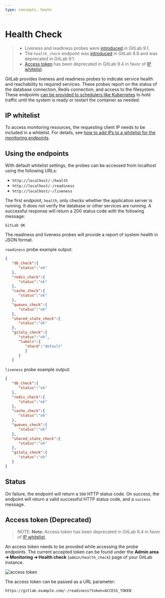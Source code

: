 ```yaml
---
type: concepts, howto
---
```


# Health Check

> - Liveness and readiness probes were [introduced][ce-10416] in GitLab 9.1.
> - The `health_check` endpoint was [introduced][ce-3888] in GitLab 8.8 and was
>   deprecated in GitLab 9.1.
> - [Access token](#access-token-deprecated) has been deprecated in GitLab 9.4
>   in favor of [IP whitelist](#ip-whitelist).

GitLab provides liveness and readiness probes to indicate service health and
reachability to required services. These probes report on the status of the
database connection, Redis connection, and access to the filesystem. These
endpoints [can be provided to schedulers like Kubernetes][kubernetes] to hold
traffic until the system is ready or restart the container as needed.

## IP whitelist

To access monitoring resources, the requesting client IP needs to be included in a whitelist.
For details, see [how to add IPs to a whitelist for the monitoring endpoints](../../../administration/monitoring/ip_whitelist.md).

## Using the endpoints

With default whitelist settings, the probes can be accessed from localhost using the following URLs:

- `http://localhost/-/health`
- `http://localhost/-/readiness`
- `http://localhost/-/liveness`

The first endpoint, `health`, only checks whether the application server is running. It does not verify the database or other services are running. A successful response will return a 200 status code with the following message:

```text
GitLab OK
```

The readiness and liveness probes will provide a report of system health in JSON format.

`readiness` probe example output:

```json
{
   "db_check":{
      "status":"ok"
   },
   "redis_check":{
      "status":"ok"
   },
   "cache_check":{
      "status":"ok"
   },
   "queues_check":{
      "status":"ok"
   },
   "shared_state_check":{
      "status":"ok"
   },
   "gitaly_check":{
      "status":"ok",
      "labels":{
         "shard":"default"
         }
      }
   }
```

`liveness` probe example output:

```json
{
   "db_check":{
      "status":"ok"
   },
   "redis_check":{
      "status":"ok"
   },
   "cache_check":{
      "status":"ok"
   },
   "queues_check":{
      "status":"ok"
   },
   "shared_state_check":{
      "status":"ok"
   },
   "gitaly_check":{
      "status":"ok"
   }
}
```

## Status

On failure, the endpoint will return a `500` HTTP status code. On success, the endpoint
will return a valid successful HTTP status code, and a `success` message.

## Access token (Deprecated)

> NOTE: **Note:**
> Access token has been deprecated in GitLab 9.4 in favor of [IP whitelist](#ip-whitelist).

An access token needs to be provided while accessing the probe endpoints. The current
accepted token can be found under the **Admin area ➔ Monitoring ➔ Health check**
(`admin/health_check`) page of your GitLab instance.

![access token](img/health_check_token.png)

The access token can be passed as a URL parameter:

```text
https://gitlab.example.com/-/readiness?token=ACCESS_TOKEN
```

<!-- ## Troubleshooting

Include any troubleshooting steps that you can foresee. If you know beforehand what issues
one might have when setting this up, or when something is changed, or on upgrading, it's
important to describe those, too. Think of things that may go wrong and include them here.
This is important to minimize requests for support, and to avoid doc comments with
questions that you know someone might ask.

Each scenario can be a third-level heading, e.g. `### Getting error message X`.
If you have none to add when creating a doc, leave this section in place
but commented out to help encourage others to add to it in the future. -->

[ce-10416]: https://gitlab.com/gitlab-org/gitlab-ce/merge_requests/10416
[ce-3888]: https://gitlab.com/gitlab-org/gitlab-ce/merge_requests/3888
[pingdom]: https://www.pingdom.com
[nagios-health]: https://nagios-plugins.org/doc/man/check_http.html
[newrelic-health]: https://docs.newrelic.com/docs/alerts/alert-policies/downtime-alerts/availability-monitoring
[kubernetes]: https://kubernetes.io/docs/tasks/configure-pod-container/configure-liveness-readiness-probes/
